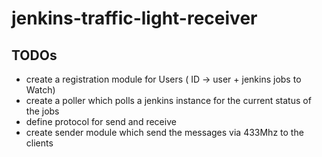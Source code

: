 # jenkins-traffic-light-receiver
## TODOs
  * create a registration module for Users ( ID -> user + jenkins jobs to Watch)
  * create a poller which polls a jenkins instance for the current status of the jobs
  * define protocol for send and receive
  * create sender module which send the messages via 433Mhz to the clients
